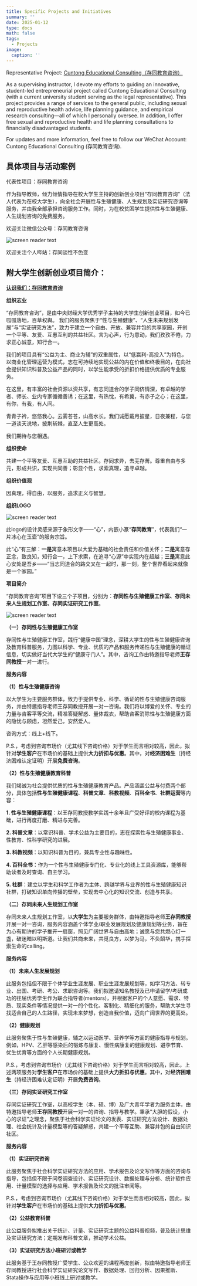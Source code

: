 ```yaml
---
title: Specific Projects and Initiatives
summary: ''
date: 2025-01-12
type: docs
math: false
tags:
  - Projects
image:
  caption: ''
---
```


Representative Project: [Cuntong Educational Consulting（存同教育咨询）](https://mp.weixin.qq.com/s/gYC2RpYwjsfqYL-aPLD16g?token=1909586593&lang=zh_CN)

As a supervising instructor, I devote my efforts to guiding an innovative, student-led entrepreneurial project called Cuntong Educational Consulting (with a current university student serving as the legal representative). This project provides a range of services to the general public, including sexual and reproductive health advice, life planning guidance, and empirical research consulting—all of which I personally oversee. In addition, I offer free sexual and reproductive health and life planning consultations to financially disadvantaged students.

For updates and more information, feel free to follow our WeChat Account: Cuntong Educational Consulting (存同教育咨询).

## 具体项目与活动案例

代表性项目：存同教育咨询

作为指导教师，倾力倾情指导在校大学生主持的创新创业项目“存同教育咨询”（法人代表为在校大学生），向全社会开展性与生殖健康、人生规划及实证研究咨询等服务，并由我全部承担咨询服务工作。同时，为在校贫困学生提供性与生殖健康、人生规划咨询的免费服务。

欢迎关注微信公众号：存同教育咨询

![screen reader text](https://cuntongwang.github.io/services/3_specific_projects_and_initiatives/WeChat_QR_Code.jpg "")

欢迎关注个人哔站：存同谈性不色变

## 附大学生创新创业项目简介：

**[认识我们：存同教育咨询](https://mp.weixin.qq.com/s/gYC2RpYwjsfqYL-aPLD16g?token=1909586593&lang=zh_CN)**

**组织志业**

“存同教育咨询”，是由中央财经大学优秀学子主持的大学生创新创业项目，如今已呱呱落地，百草权舆。
我们的服务聚焦于“性与生殖健康”、“人生未来规划发展”与“实证研究方法”，致力于建立一个自由、开放、兼容并包的共享家园，开创一个平等、友爱、互惠互利的共益社区。言为心声，行为意动，我们孜孜不倦，力求正心诚意，知行合一。

我们的项目具有“公益为主、商业为辅”的双重属性，以“低赢利-高投入”为特色，以商业化管理运营为模式，志在可持续地实现公益的内在价值和终极目的，在向社会提供知识科普及公益产品的同时，以学生能承受的折扣价格提供优质的专业服务。

在这里，有丰富的社会资源以资共享，有志同道合的学子同侪情深，有卓越的学者、师长、业内专家循循善诱；在这里，有热忱，有希冀，有赤子之心；在这里，有你，有我，有人间。

青青子衿，悠悠我心。云雾苍苍，山高水长。我们诚愿戴月披星，日夜兼程，与您一道谈天说地，披荆斩棘，直至人生更高处。

我们期待与您相遇。

**组织使命**

共建一个平等友爱、互惠互助的共益社区。存同求异，去芜存菁。尊重自由与多元，形成共识，实现共同善；彰显个性，求索真理，追寻卓越。

**组织价值观**

因真理，得自由，以服务，追求正义与智慧。

**组织LOGO**

![screen reader text](https://cuntongwang.github.io/services/3_specific_projects_and_initiatives/Cuntong_Education_Logo.png "")

此logo的设计灵感来源于象形文字——“心”，内嵌小篆“**存同教育**”，代表我们“一片冰心在玉壶”的服务宗旨。

此“心”有三解：**一是**寓意本项目以大爱为基础的社会责任和价值关怀；**二是**寓意存正念，致良知，知行合一，上下求索，在追寻“心源”中实现内在超越；**三是**寓意此心安处是吾乡——“当志同道合的路交叉在一起时，那一刻，整个世界看起来就像是一个家园。”

**项目简介**

“存同教育咨询”项目下设三个子项目，分别为：**存同性与生殖健康工作室、存同未来人生规划工作室、存同实证研究工作室**。

![screen reader text](https://cuntongwang.github.io/services/3_specific_projects_and_initiatives/Cuntong_Education_Consulting_Projects.png "")

**（一）存同性与生殖健康工作室**

存同性与生殖健康工作室，践行“健康中国”理念，深耕大学生的性与生殖健康咨询及教育科普服务，力图以科学、专业、优质的产品和服务传递性与生殖健康的循证信息，切实做好当代大学生的“健康守门人”。其中，咨询工作由特邀指导老师**王存同教授**一对一进行。

**服务内容**

**（1）性与生殖健康咨询**

以大学生为主要服务群体，致力于提供专业、科学、循证的性与生殖健康咨询服务，并由特邀指导老师王存同教授开展一对一咨询。我们将以博爱的关怀、专业的力量与咨客平等交流，精准答疑解惑、量体裁衣，帮助咨客消除性与生殖健康方面的隐忧与顾虑，坦然爱己，安然爱人。

咨询方式：线上+线下。

P.S.，考虑到咨询市场价（尤其线下咨询价格）对于学生而言相对较高，因此，拟针对**学生客户**在市场价的基础上提供**大力折扣与优惠**。其中，对**经济困难生**（持经济困难认定证明）开展**免费咨询**。

**（2）性与生殖健康教育科普**

我们竭诚为社会提供优质的性与生殖健康教育产品。产品涵盖公益与付费两个部分，具体包括**性与生殖健康课程**、**科普文章**、**科教视频**、**百科全书**、**社群运营**等内容：

**1. 性与生殖健康课程**：以王存同教授教学实践十余年且广受好评的校内课程为基础，进行再度打磨、精进与完善。

**2. 科普文章**：以常识科普、学术公益为主要目的，志在探索性与生殖健康事业、性教育、性科学研究的进展。

**3. 科教视频**：以知识科普为目的，兼具专业性与趣味性。

**4. 百科全书**：作为一个性与生殖健康专门化、专业化的线上工具资源库，能够帮助读者及时查询、自主学习。

**5. 社群**：建立以学生和科学工作者为主体、跨越学界与业界的性与生殖健康知识社群，打破知识单向传播的壁垒，实现去中心化的知识交流、创造与共享。

**（二）存同未来人生规划工作室**

存同未来人生规划工作室，以**大学生**为主要服务群体，由特邀指导老师**王存同教授**开展一对一咨询，服务内容涵盖个体学业/职业发展规划及健康规划等业务，旨在为心有期许的学子推开一扇窗，照见广阔世界与自由高地；诚愿与您共燃心灯一盏，破迷暗以明斯道。让我们共商未来，共觅良方，以梦为马，不负韶华，携手探索生命的calling。

**服务内容**

**（1）未来人生发展规划**

此服务包括但不限于个体学业生涯发展、职业生涯发展规划等，如学习方法、转专业、出国、考研、考公、求职咨询等。我们拟邀请知名教授及已申请留学/考研成功的往届优秀学生作为联合指导者(mentors)，并根据客户的个人意愿、需求、特质、现实条件等情况提供一对一的个性化、客制化、精细化的服务，帮助大学生寻找适合自己的人生路径，实现未来梦想，创造自我价值，迈向广阔世界的更高处。

**（2）健康规划**

此服务聚焦于性与生殖健康，辅之以运动医学、营养学等方面的健康指导与规划。例如，HPV、乙肝等感染后的锻炼与康复、慢性病康复的健康规划、避孕节育、优生优育等方面的个人长期健康规划。

P.S.，考虑到咨询市场价（尤其线下咨询价格）对于学生而言相对较高，因此，上述两项服务对**学生客户**在市场价的基础上提供**大力折扣与优惠**。其中，对**经济困难生**（持经济困难认定证明）开展**免费咨询**。

**（三）存同实证研究工作室**

存同实证研究工作室，以高校学生（本、硕、博）及广大青年学者为服务主体，由特邀指导老师**王存同教授**开展一对一的咨询、指导与教学。秉承“大胆的假设，小心的求证”之理念，聚焦于社会科学实证论文的发表、实证研究方法设计、数据处理、社会统计及计量模型等的答疑解惑，共建一个平等互助、兼容并包的自由知识社区。

**服务内容**

**（1）实证研究咨询**

此服务聚焦于社会科学实证研究方法的应用、学术报告及论文写作等方面的咨询与指导，包括但不限于问卷调查设计、实证研究设计、数据处理与分析、统计软件应用、计量模型的选择与应用、学术报告及论文的批注审阅等。

P.S.，考虑到咨询市场价（尤其线下咨询价格）对于学生而言相对较高，因此，拟针对**学生客户**在市场价的基础上提供**大力折扣与优惠**。

**（2）公益教育科普**

此公益服务拟推出关于统计、计量、实证研究主题的公益科普视频，普及统计思维及实证研究方法；定期发布科普文章，推动学术公益。

**（3）实证研究方法小班研讨或教学**

此服务基于王存同教授广受学生、公众欢迎的课程再度创新，拟由特邀指导老师王存同教授进行社会科学实证研究论文写作、数据处理、回归分析、因果推断、Stata操作与应用等小班线上研讨或教学。
